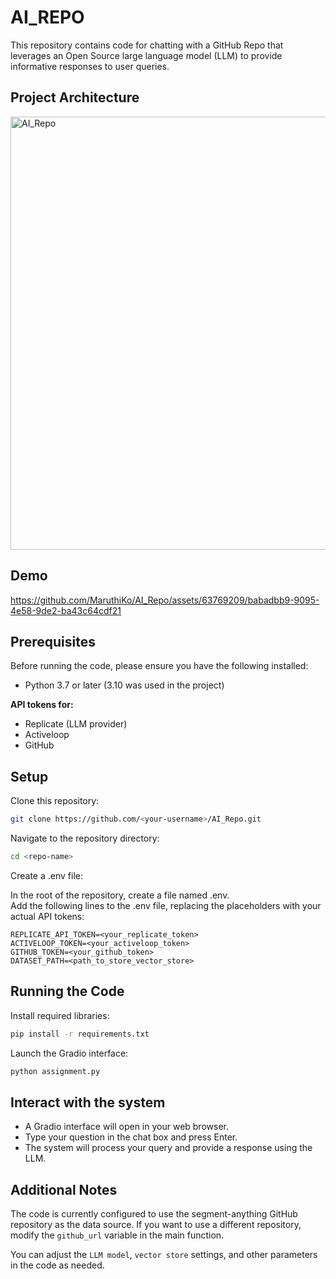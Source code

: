
# AI_REPO

This repository contains code for chatting with a GitHub Repo that leverages an Open Source large language model (LLM) to provide informative responses to user queries.

## Project Architecture

<img width="693" alt="AI_Repo" src="https://github.com/MaruthiKo/AI_Repo/assets/63769209/4d0f069a-a501-4a55-8cf4-8339a8b469a3">


## Demo

https://github.com/MaruthiKo/AI_Repo/assets/63769209/babadbb9-9095-4e58-9de2-ba43c64cdf21


## Prerequisites

Before running the code, please ensure you have the following installed:

- Python 3.7 or later (3.10 was used in the project)
  
<strong> API tokens for: </strong>
- Replicate (LLM provider)
- Activeloop
- GitHub

## Setup

Clone this repository:

```bash
git clone https://github.com/<your-username>/AI_Repo.git
```

Navigate to the repository directory:

```bash
cd <repo-name>
```

Create a .env file:

In the root of the repository, create a file named .env.<br>Add the following lines to the .env file, replacing the placeholders with your actual API tokens:
```
REPLICATE_API_TOKEN=<your_replicate_token>
ACTIVELOOP_TOKEN=<your_activeloop_token>
GITHUB_TOKEN=<your_github_token>
DATASET_PATH=<path_to_store_vector_store>
```

## Running the Code

Install required libraries:

```bash
pip install -r requirements.txt
```

Launch the Gradio interface:

```bash
python assignment.py
```

## Interact with the system
- A Gradio interface will open in your web browser.
- Type your question in the chat box and press Enter.
- The system will process your query and provide a response using the LLM.
## Additional Notes

The code is currently configured to use the segment-anything GitHub repository as the data source. If you want to use a different repository, modify the `github_url` variable in the main function.

You can adjust the `LLM model`, `vector store` settings, and other parameters in the code as needed.

